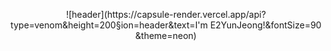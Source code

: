 <p align = "center">
![header](https://capsule-render.vercel.app/api?type=venom&height=200&section=header&text=I'm&nbsp;E2YunJeong!&fontSize=90&theme=neon)
</p>
<br>

